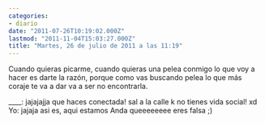 ```yaml
---
categories:
- diario
date: "2011-07-26T10:19:02.000Z"
lastmod: "2011-11-04T15:03:27.000Z"
title: "Martes, 26 de julio de 2011 a las 11:19"
---
```


Cuando quieras picarme, cuando quieras una pelea conmigo lo que voy a hacer es darte la razón, porque como vas buscando pelea lo que más coraje te va a dar va a ser no encontrarla.

____: jajajajja que haces conectada! sal a la calle k no tienes vida social! xd
Yo: jajaja asi es, aqui estamos
Anda queeeeeeee eres falsa ;)